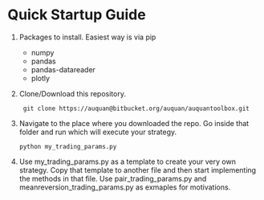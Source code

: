 # **Quick Startup Guide** #

1. Packages to install. Easiest way is via pip  
    * numpy  
    * pandas  
    * pandas-datareader  
    * plotly  
2. Clone/Download this repository.

        git clone https://auquan@bitbucket.org/auquan/auquantoolbox.git

3.  Navigate to the place where you downloaded the repo. Go inside that folder and run which will execute your strategy.

        python my_trading_params.py

4. Use my_trading_params.py as a template to create your very own strategy. Copy that template to another file 
and then start implementing the methods in that file. Use pair_trading_params.py and meanreversion_trading_params.py as exmaples for motivations.
